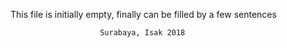 This file is initially empty, finally can be filled by a few sentences

                        Surabaya, Isak 2018
